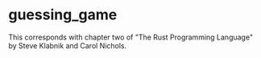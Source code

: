 # guessing_game

This corresponds with chapter two of "The Rust Programming Language" by Steve Klabnik and Carol Nichols.
